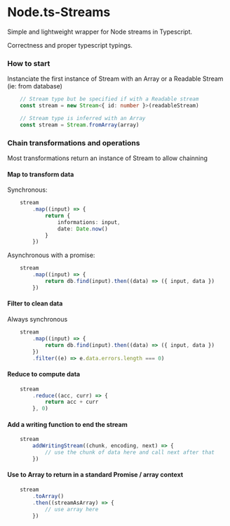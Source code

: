 # Node.ts-Streams

Simple and lightweight wrapper for Node streams in Typescript.

Correctness and proper typescript typings.

### How to start

Instanciate the first instance of Stream with an Array or a Readable Stream (ie: from database)

```ts
    // Stream type but be specified if with a Readable stream
    const stream = new Stream<{ id: number }>(readableStream)
```

```ts
    // Stream type is inferred with an Array
    const stream = Stream.fromArray(array)
```

### Chain transformations and operations

Most transformations return an instance of Stream to allow chainning


#### Map to transform data

Synchronous:

```ts
    stream
        .map((input) => {
            return {
                informations: input,
                date: Date.now()
            }
        })
```

Asynchronous with a promise:

```ts
    stream
        .map((input) => {
            return db.find(input).then((data) => ({ input, data })
        })
```


#### Filter to clean data

Always synchronous

```ts
    stream
        .map((input) => {
            return db.find(input).then((data) => ({ input, data })
        })
        .filter((e) => e.data.errors.length === 0)
```


#### Reduce to compute data

```ts
    stream
        .reduce((acc, curr) => {
            return acc + curr
        }, 0)
```


#### Add a writing function to end the stream 

```ts
    stream
        addWritingStream((chunk, encoding, next) => {
            // use the chunk of data here and call next after that
        })
```


#### Use to Array to return in a standard Promise / array context

```ts
    stream
        .toArray()
        .then((streamAsArray) => {
            // use array here
        })
```